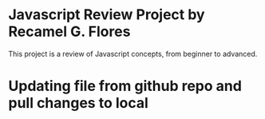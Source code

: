 # Javascript Review Project by Recamel G. Flores
This project is a review of Javascript concepts, from beginner to advanced.

# Updating file  from github repo and pull changes  to local
